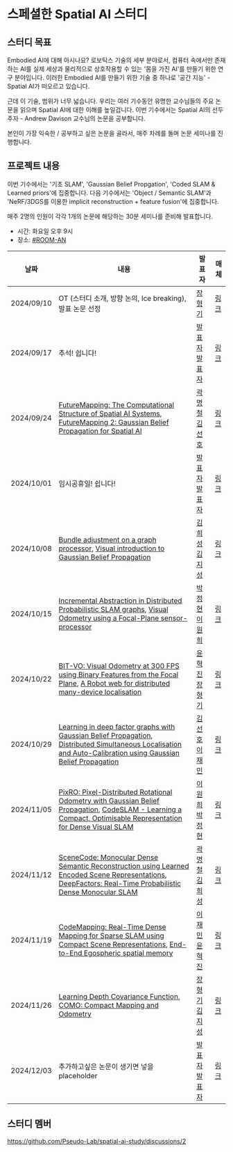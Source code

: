 # 스페셜한 Spatial AI 스터디

## 스터디 목표

Embodied AI에 대해 아시나요?
로보틱스 기술의 세부 분야로서, 컴퓨터 속에서만 존재하는 AI를 실제 세상과 물리적으로 상호작용할 수 있는 '몸을 가진 AI'를 만들기 위한 연구 분야입니다.
이러한 Embodied AI를 만들기 위한 기술 중 하나로 '공간 지능' - Spatial AI가 떠오르고 있습니다.

근데 이 기술, 범위가 너무 넓습니다.
우리는 여러 기수동안 유명한 교수님들의 주요 논문을 읽으며 Spatial AI에 대한 이해를 높일겁니다.
이번 기수에서는 Spatial AI의 선두주자 - Andrew Davison 교수님의 논문을 공부합니다.

본인이 가장 익숙한 / 공부하고 싶은 논문을 골라서, 매주 차례를 돌며 논문 세미나를 진행합니다.

## 프로젝트 내용

이번 기수에서는 '기초 SLAM', 'Gaussian Belief Propgation', 'Coded SLAM & Learned priors'에 집중합니다.
다음 기수에서는 'Object / Semantic SLAM'과 'NeRF/3DGS를 이용한 implicit reconstruction + feature fusion'에 집중합니다.

매주 2명의 인원이 각각 1개의 논문에 해당하는 30분 세미나를 준비해 발표합니다.

- 시간: 화요일 오후 9시
- 장소: [#ROOM-AN](https://discord.gg/EPurkHVtp2)

| 날짜 | 내용 | 발표자 | 매체 | 
| ----- | ----- | -------- | ----- |
| 2024/09/10 | OT (스터디 소개, 방향 논의, Ice breaking), 발표 논문 선정 | [장형기]() | [링크]() | 
| 2024/09/17 |  추석! 쉽니다!  | [발표자]() [발표자]() | [링크]() | 
| 2024/09/24 | [FutureMapping: The Computational Structure of Spatial AI Systems](https://arxiv.org/abs/1803.11288), [FutureMapping 2: Gaussian Belief Propagation for Spatial AI](https://arxiv.org/abs/1910.14139) | [곽명철]() [김선호]() | [링크]() | 
| 2024/10/01 | 임시공휴일! 쉽니다! | [발표자]() [발표자]() | [링크]() |
| 2024/10/08 |[Bundle adjustment on a graph processor](https://arxiv.org/abs/2003.03134), [Visual introduction to Gaussian Belief Propagation](https://arxiv.org/abs/2107.02308) | [김희성]() [김지성]() | [링크]() | 
| 2024/10/15 | [Incremental Abstraction in Distributed Probabilistic SLAM graphs](https://arxiv.org/abs/2109.06241), [Visual Odometry using a Focal-Plane sensor-processor](https://www.imperial.ac.uk/media/imperial-college/faculty-of-engineering/computing/public/1819-ug-projects/MuraiR-Visual-Odometry-Using-a-Focal-plane-Sensor-processor.pdf) | [박정현]() [이원희]() | [링크]() | 
| 2024/10/22 | [BIT-VO: Visual Odometry at 300 FPS using Binary Features from the Focal Plane](https://arxiv.org/abs/2004.11186), [A Robot web for distributed many-device localisation](https://arxiv.org/abs/2202.03314) | [윤혁진]() [장형기]() | [링크]() | 
| 2024/10/29 | [Learning in deep factor graphs with Gaussian Belief Propagation](https://arxiv.org/abs/2311.14649), [Distributed Simultaneous Localisation and Auto-Calibration using Gaussian Belief Propagation](https://arxiv.org/abs/2401.15036) | [김선호]() [이재민]() | [링크]() | 
| 2024/11/05 | [PixRO: Pixel-Distributed Rotational Odometry with Gaussian Belief Propagation](https://arxiv.org/abs/2406.09726), [CodeSLAM - Learning a Compact, Optimisable Representation for Dense Visual SLAM](https://arxiv.org/abs/1804.00874)| [이원희]() [박정현]() | [링크]() | 
| 2024/11/12 | [SceneCode: Monocular Dense Semantic Reconstruction using Learned Encoded Scene Representations](https://arxiv.org/abs/1903.06482), [DeepFactors: Real-Time Probabilistic Dense Monocular SLAM](https://arxiv.org/abs/2001.05049) | [곽명철]() [김희성]() | [링크]() | 
| 2024/11/19 | [CodeMapping: Real-Time Dense Mapping for Sparse SLAM using Compact Scene Representations](https://arxiv.org/abs/2107.08994), [End-to-End Egospheric spatial memory](https://arxiv.org/abs/2102.07764) | [이재민]() [윤혁진]() | [링크]() | 
| 2024/11/26 | [Learning Depth Covariance Function](https://arxiv.org/abs/2303.12157), [COMO: Compact Mapping and Odometry](https://arxiv.org/abs/2404.03531) | [장형기]() [김지성]() | [링크]() | 
| 2024/12/03 | 추가하고싶은 논문이 생기면 넣을 placeholder | [발표자]() [발표자]() | [링크]() | 

## 스터디 멤버

https://github.com/Pseudo-Lab/spatial-ai-study/discussions/2
